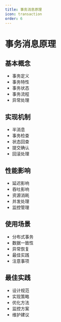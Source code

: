 ```yaml
---
title: 事务消息原理
icon: transaction
order: 6
---
```


# 事务消息原理

## 基本概念
- 事务定义
- 事务特性
- 事务状态
- 事务流程
- 异常处理

## 实现机制
- 半消息
- 事务检查
- 状态回查
- 提交确认
- 回滚处理

## 性能影响
- 延迟影响
- 吞吐影响
- 资源消耗
- 并发处理
- 监控管理

## 使用场景
- 分布式事务
- 数据一致性
- 异常恢复
- 最佳实践
- 注意事项

## 最佳实践
- 设计规范
- 实现策略
- 优化方法
- 监控方案
- 维护建议
